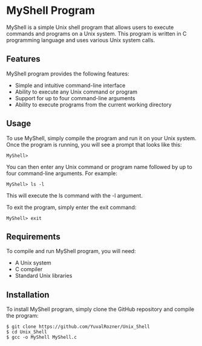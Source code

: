 # MyShell Program
MyShell is a simple Unix shell program that allows users to execute commands and programs on a Unix system. This program is written in C programming language and uses various Unix system calls.

## Features
MyShell program provides the following features:

* Simple and intuitive command-line interface
* Ability to execute any Unix command or program
* Support for up to four command-line arguments
* Ability to execute programs from the current working directory

## Usage
To use MyShell, simply compile the program and run it on your Unix system. Once the program is running, you will see a prompt that looks like this:

```
MyShell> 
```
You can then enter any Unix command or program name followed by up to four command-line arguments. For example:

```
MyShell> ls -l
```
This will execute the ls command with the -l argument.

To exit the program, simply enter the exit command:
```
MyShell> exit
```

## Requirements
To compile and run MyShell program, you will need:

* A Unix system
* C compiler
* Standard Unix libraries

## Installation
To install MyShell program, simply clone the GitHub repository and compile the program:

```
$ git clone https://github.com/YuvalRozner/Unix_Shell
$ cd Unix_Shell
$ gcc -o MyShell MyShell.c
```
